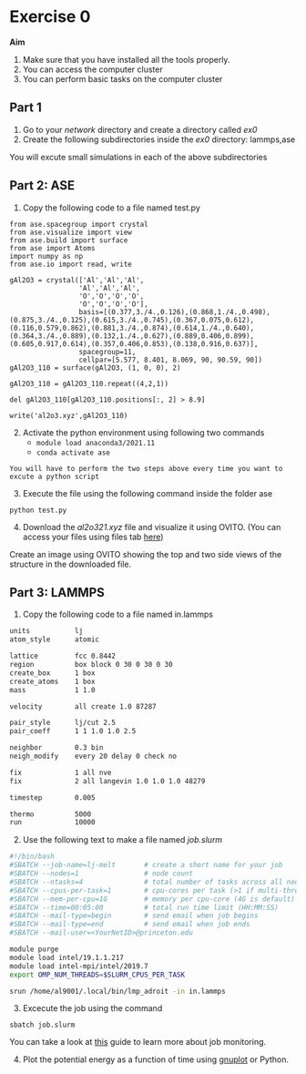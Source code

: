 Exercise 0
==========

**Aim**
1. Make sure that you have installed all the tools properly.
2. You can access the computer cluster
3. You can perform basic tasks on the computer cluster

## Part 1
1. Go to your *network* directory and create a directory called *ex0*
2. Create the following subdirectories inside the *ex0* directory: lammps,ase

You will excute small simulations in each of the above subdirectories
## Part 2: ASE
1. Copy the following code to a file named test.py
```
from ase.spacegroup import crystal
from ase.visualize import view
from ase.build import surface
from ase import Atoms
import numpy as np
from ase.io import read, write

gAl2O3 = crystal(['Al','Al','Al',
                 'Al','Al','Al',
                 'O','O','O','O',
                 'O','O','O','O'],
                 basis=[(0.377,3./4.,0.126),(0.868,1./4.,0.498),(0.875,3./4.,0.125),(0.615,3./4.,0.745),(0.367,0.075,0.612),(0.116,0.579,0.862),(0.881,3./4.,0.874),(0.614,1./4.,0.640),(0.364,3./4.,0.889),(0.132,1./4.,0.627),(0.889,0.406,0.899),(0.605,0.917,0.614),(0.357,0.406,0.853),(0.138,0.916,0.637)],
                 spacegroup=11,
                 cellpar=[5.577, 8.401, 8.069, 90, 90.59, 90])
gAl2O3_110 = surface(gAl2O3, (1, 0, 0), 2)

gAl2O3_110 = gAl2O3_110.repeat((4,2,1))

del gAl2O3_110[gAl2O3_110.positions[:, 2] > 8.9]

write('al2o3.xyz',gAl2O3_110)
```
2. Activate the python environment using following two commands
	* `module load anaconda3/2021.11`
	* `conda activate ase`
```{note}
You will have to perform the two steps above every time you want to excute a python script
```
3. Execute the file using the following command inside the folder ase  

`python test.py`

4. Download the *al2o321.xyz* file and visualize it using OVITO. (You can access your files using files tab [here]( https://myadroit.princeton.edu))

Create an image using OVITO showing the top and two side views of the structure in the downloaded file.

## Part 3: LAMMPS
1. Copy the following code to a file named in.lammps
```sh
units           lj
atom_style      atomic

lattice         fcc 0.8442
region          box block 0 30 0 30 0 30
create_box      1 box
create_atoms    1 box
mass            1 1.0

velocity        all create 1.0 87287

pair_style      lj/cut 2.5
pair_coeff      1 1 1.0 1.0 2.5

neighbor        0.3 bin
neigh_modify    every 20 delay 0 check no

fix             1 all nve
fix             2 all langevin 1.0 1.0 1.0 48279

timestep        0.005

thermo          5000
run             10000
```

2. Use the following text to make a file named *job.slurm*

```sh
#!/bin/bash
#SBATCH --job-name=lj-melt       # create a short name for your job
#SBATCH --nodes=1                # node count
#SBATCH --ntasks=4               # total number of tasks across all nodes
#SBATCH --cpus-per-task=1        # cpu-cores per task (>1 if multi-threaded tasks)
#SBATCH --mem-per-cpu=1G         # memory per cpu-core (4G is default)
#SBATCH --time=00:05:00          # total run time limit (HH:MM:SS)
#SBATCH --mail-type=begin        # send email when job begins
#SBATCH --mail-type=end          # send email when job ends
#SBATCH --mail-user=<YourNetID>@princeton.edu

module purge
module load intel/19.1.1.217
module load intel-mpi/intel/2019.7
export OMP_NUM_THREADS=$SLURM_CPUS_PER_TASK

srun /home/al9001/.local/bin/lmp_adroit -in in.lammps
```
3. Excecute the job using the command

`sbatch job.slurm`

You can take a look at [this](https://researchcomputing.princeton.edu/support/knowledge-base/slurm) guide to learn more about job monitoring.

4. Plot the potential energy as a function of time using [gnuplot](http://www.gnuplot.info/) or Python.
